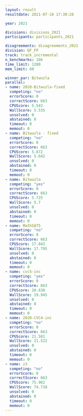 ```yaml
---
layout: result
resultdate: 2021-07-18 17:30:28

year: 2021

divisions: divisions_2021
participants: participants_2021

disagreements: disagreements_2021
division: QF_FP
track: track_incremental
n_benchmarks: 166
time_limit: 1200
mem_limit: 60

winner_par: Bitwuzla
parallel:
- name: 2020-Bitwuzla-fixed
  competing: "no"
  errorScore: 0
  correctScore: 663
  CPUScore: 5.543
  WallScore: 5.535
  unsolved: 0
  abstained: 0
  timeout: 0
  memout: 0
- name: Bitwuzla - fixed
  competing: "no"
  errorScore: 0
  correctScore: 663
  CPUScore: 5.672
  WallScore: 5.642
  unsolved: 0
  abstained: 0
  timeout: 0
  memout: 0
- name: Bitwuzla
  competing: "yes"
  errorScore: 0
  correctScore: 663
  CPUScore: 5.725
  WallScore: 5.7
  unsolved: 0
  abstained: 0
  timeout: 0
  memout: 0
- name: MathSAT5
  competing: "no"
  errorScore: 0
  correctScore: 663
  CPUScore: 17.843
  WallScore: 17.795
  unsolved: 0
  abstained: 0
  timeout: 0
  memout: 0
- name: cvc5-inc
  competing: "yes"
  errorScore: 0
  correctScore: 663
  CPUScore: 20.638
  WallScore: 19.945
  unsolved: 0
  abstained: 0
  timeout: 0
  memout: 0
- name: 2020-CVC4-inc
  competing: "no"
  errorScore: 0
  correctScore: 663
  CPUScore: 21.581
  WallScore: 21.522
  unsolved: 0
  abstained: 0
  timeout: 0
  memout: 0
- name: z3
  competing: "no"
  errorScore: 0
  correctScore: 663
  CPUScore: 75.962
  WallScore: 74.718
  unsolved: 0
  abstained: 0
  timeout: 0
  memout: 0
---
```

